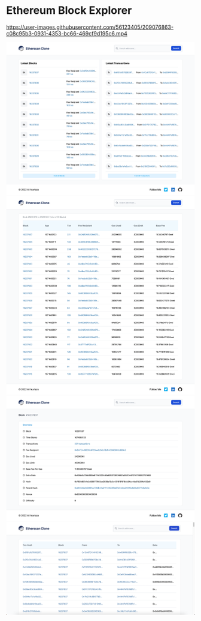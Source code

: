 # Ethereum Block Explorer

https://user-images.githubusercontent.com/56123405/209076863-c08c95b3-0931-4353-bc66-469cf9d195c6.mp4

<img src="./img/etherscan-clone-1.png">
<img src="./img/etherscan-clone-2.png">
<img src="./img/etherscan-clone-3.png">
<img src="./img/etherscan-clone-4.png">
